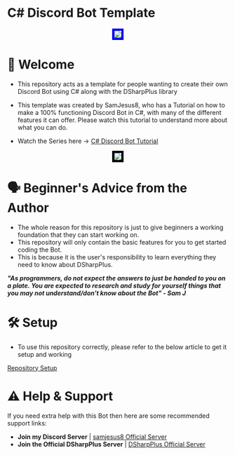 # C# Discord Bot Template

<p align="center">
    <img src="https://media.discordapp.net/attachments/1020110665161113610/1084826383907291167/READMETHUMB.jpg?width=1310&height=360" style="border:5px solid blue" />
</p>

# :wave: Welcome
- This repository acts as a template for people wanting to create their own Discord Bot using C# along with the DSharpPlus library

- This template was created by SamJesus8, who has a Tutorial on how to make a 100% functioning Discord Bot
in C#, with many of the different features it can offer. Please watch this tutorial to understand more about what you can do.

- Watch the Series here -> [C# Discord Bot Tutorial](https://www.youtube.com/playlist?list=PLcpUxmcrEm_Bn4K-kcE9ebsQPvNcR8KZx)

<p align="center">
    <img src="https://media.discordapp.net/attachments/1020110665161113610/1142802011885150228/image.png" style="border:5px solid black" />
</p>

# :speaking_head: Beginner's Advice from the Author

- The whole reason for this repository is just to give beginners a working foundation that they can start working on.
- This repository will only contain the basic features for you to get started coding the Bot.
- This is because it is the user's responsibility to learn everything they need to know about DSharpPlus.

***"As programmers, do not expect the answers to just be handed to you on a plate. You are expected to research and study for yourself
things that you may not understand/don't know about the Bot" - Sam J***

# :hammer_and_wrench: Setup

- To use this repository correctly, please refer to the below article to get it setup and working

[Repository Setup](https://github.com/samjesus8/CSharp-Discord-Bot-Template/blob/master/docs/repository_setup.md)

# :warning: Help & Support

If you need extra help with this Bot then here are some recommended support links:

- **Join my Discord Server** | [samjesus8 Official Server](https://discord.com/invite/GrcaGNSfCR)
- **Join the Official DSharpPlus Server** | [DSharpPlus Official Server](https://discord.com/invite/dsharpplus)